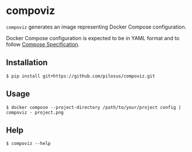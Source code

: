 # compoviz

`compoviz` generates an image representing Docker Compose configuration.

Docker Compose configuration is expected to be in YAML format
and to follow [Compose Specification](https://docs.docker.com/reference/compose-file/).

## Installation

```shell
$ pip install git+https://github.com/pilosus/compoviz.git
```

## Usage

```shell
$ docker compose --project-directory /path/to/your/project config | compoviz - project.png
```


## Help

```shell
$ compoviz --help
```
